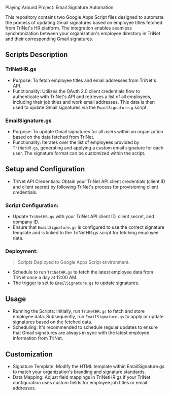 Playing Around Project: Email Signature Automation

This repository contains two Google Apps Script files designed to automate the process of updating Gmail signatures based on employee titles fetched from TriNet's HR platform. The integration enables seamless synchronization between your organization's employee directory in TriNet and their corresponding Gmail signatures.

## Scripts Description

### TriNetHR.gs
- Purpose: To fetch employee titles and email addresses from TriNet's API.
- Functionality: Utilizes the OAuth 2.0 client credentials flow to authenticate with TriNet's API and retrieves a list of all employees, including their job titles and work email addresses. This data is then used to update Gmail signatures via the `EmailSignature.g` script.

### EmailSignature.gs
- Purpose: To update Gmail signatures for all users within an organization based on the data fetched from TriNet.
- Functionality: Iterates over the list of employees provided by `TriNetHR.gs`, generating and applying a custom email signature for each user. The signature format can be customized within the script.

## Setup and Configuration
- TriNet API Credentials: Obtain your TriNet API client credentials (client ID and client secret) by following TriNet's process for provisioning client credentials.

### Script Configuration:
- Update `TriNetHR.gs` with your TriNet API client ID, client secret, and company ID.
- Ensure that `EmailSignature.gs` is configured to use the correct signature template and is linked to the TriNetHR.gs script for fetching employee data.

### Deployment:
> Scripts Deployed to Google Apps Script environment.

- Schedule to run `TriNetHR.gs` to fetch the latest employee data from TriNet once a day at 12:00 AM.
- The trigger is set to `EmailSignature.gs` to update signatures.

## Usage
- Running the Scripts: Initially, run `TriNetHR.gs` to fetch and store employee data. Subsequently, run `EmailSignature.gs` to apply or update signatures based on the fetched data.
- Scheduling: It's recommended to schedule regular updates to ensure that Gmail signatures are always in sync with the latest employee information from TriNet.

## Customization
- Signature Template: Modify the HTML template within EmailSignature.gs to match your organization's branding and signature standards.
- Data Mapping: Adjust field mappings in TriNetHR.gs if your TriNet configuration uses custom fields for employee job titles or email addresses.
